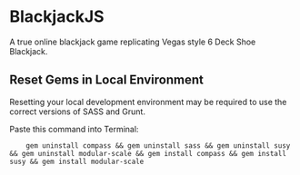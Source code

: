 # BlackjackJS
A true online blackjack game replicating Vegas style 6 Deck Shoe Blackjack.

Reset Gems in Local Environment
----------------
Resetting your local development environment may be required to use the correct versions of SASS and Grunt. 

Paste this command into Terminal:

        gem uninstall compass && gem uninstall sass && gem uninstall susy && gem uninstall modular-scale && gem install compass && gem install susy && gem install modular-scale 

